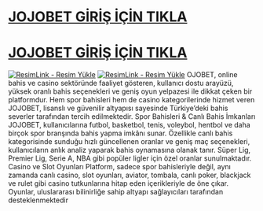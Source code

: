#  <a href="">JOJOBET GİRİŞ İÇİN TIKLA</a>
#  <a href="">JOJOBET GİRİŞ İÇİN TIKLA</a>
<meta charset="UTF-8">
    <meta name="viewport" content="width=device-width, initial-scale=1.0">
</head>
<body>
<a href="" title="ResimLink - Resim Yükle"><img src="https://r.resimlink.com/gtb-RnO34Tu.png" title="ResimLink - Resim Yükle" alt="ResimLink - Resim Yükle"></a>
<a href="" title="ResimLink - Resim Yükle"><img src="https://r.resimlink.com/gtb-RnO34Tu.png" title="ResimLink - Resim Yükle" alt="ResimLink - Resim Yükle"></a>
</a>
OJOBET, online bahis ve casino sektöründe faaliyet gösteren, kullanıcı dostu arayüzü, yüksek oranlı bahis seçenekleri ve geniş oyun yelpazesi ile dikkat çeken bir platformdur. Hem spor bahisleri hem de casino kategorilerinde hizmet veren JOJOBET, lisanslı ve güvenilir altyapısı sayesinde Türkiye’deki bahis severler tarafından tercih edilmektedir.
 Spor Bahisleri & Canlı Bahis İmkanları
JOJOBET, kullanıcılarına futbol, basketbol, tenis, voleybol, hentbol ve daha birçok spor branşında bahis yapma imkânı sunar. Özellikle canlı bahis kategorisinde sunduğu hızlı güncellenen oranlar ve geniş maç seçenekleri, kullanıcıların anlık analiz yaparak bahis oynamasına olanak tanır. Süper Lig, Premier Lig, Serie A, NBA gibi popüler ligler için özel oranlar sunulmaktadır.
 Casino ve Slot Oyunları
Platform, sadece spor bahisleriyle değil, aynı zamanda canlı casino, slot oyunları, aviator, tombala, canlı poker, blackjack ve rulet gibi casino tutkunlarına hitap eden içerikleriyle de öne çıkar. Oyunlar, uluslararası bilinirliğe sahip altyapı sağlayıcıları tarafından desteklenmektedir
